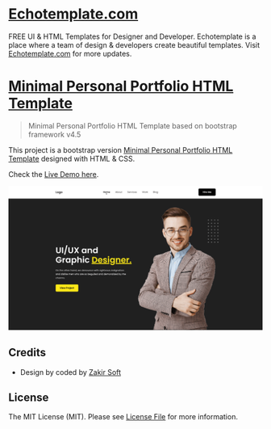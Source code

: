 # [Echotemplate.com](https://echotemplate.com)
FREE UI & HTML Templates for Designer and Developer. Echotemplate is a place where a team of design & developers create beautiful templates. Visit [Echotemplate.com](https://echotemplate.com) for more updates.

# [Minimal Personal Portfolio HTML Template](https://www.echotemplate.com/templates/minimal-personal-portfolio-html-template)

> Minimal Personal Portfolio HTML Template based on bootstrap framework v4.5

This project is a bootstrap version [Minimal Personal Portfolio HTML Template](https://www.echotemplate.com/templates/minimal-personal-portfolio-html-template) designed with HTML & CSS.

Check the [Live Demo here](https://demo.echotemplate.com/minimal-personal-portfolio-html-template/).

![](assets/images/screenshot.png)

## Credits
- Design by coded by [Zakir Soft](https://zakirsoft.com)

## License
The MIT License (MIT). Please see [License File](LICENSE.md) for more information.
